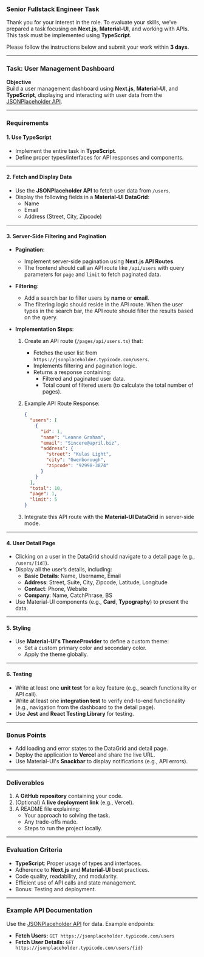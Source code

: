 ### **Senior Fullstack Engineer Task**

Thank you for your interest in the role. To evaluate your skills, we’ve prepared a task focusing on **Next.js**, **Material-UI**, and working with APIs. This task must be implemented using **TypeScript**.

Please follow the instructions below and submit your work within **3 days**.

---

### **Task: User Management Dashboard**

**Objective**  
Build a user management dashboard using **Next.js**, **Material-UI**, and **TypeScript**, displaying and interacting with user data from the [JSONPlaceholder API](https://jsonplaceholder.typicode.com/).

---

### **Requirements**

#### **1. Use TypeScript**
- Implement the entire task in **TypeScript**.
- Define proper types/interfaces for API responses and components.

---

#### **2. Fetch and Display Data**
- Use the **JSONPlaceholder API** to fetch user data from `/users`.
- Display the following fields in a **Material-UI DataGrid**:
  - Name
  - Email
  - Address (Street, City, Zipcode)

---

#### **3. Server-Side Filtering and Pagination**
- **Pagination**:
  - Implement server-side pagination using **Next.js API Routes**.
  - The frontend should call an API route like `/api/users` with query parameters for `page` and `limit` to fetch paginated data.

- **Filtering**:
  - Add a search bar to filter users by **name** or **email**.
  - The filtering logic should reside in the API route. When the user types in the search bar, the API route should filter the results based on the query.

- **Implementation Steps**:
  1. Create an API route (`/pages/api/users.ts`) that:
     - Fetches the user list from `https://jsonplaceholder.typicode.com/users`.
     - Implements filtering and pagination logic.
     - Returns a response containing:
       - Filtered and paginated user data.
       - Total count of filtered users (to calculate the total number of pages).

  2. Example API Route Response:
     ```json
     {
       "users": [
         {
           "id": 1,
           "name": "Leanne Graham",
           "email": "Sincere@april.biz",
           "address": {
             "street": "Kulas Light",
             "city": "Gwenborough",
             "zipcode": "92998-3874"
           }
         }
       ],
       "total": 10,
       "page": 1,
       "limit": 5
     }
     ```

  3. Integrate this API route with the **Material-UI DataGrid** in server-side mode.

---

#### **4. User Detail Page**
- Clicking on a user in the DataGrid should navigate to a detail page (e.g., `/users/[id]`).
- Display all the user’s details, including:
  - **Basic Details**: Name, Username, Email
  - **Address**: Street, Suite, City, Zipcode, Latitude, Longitude
  - **Contact**: Phone, Website
  - **Company**: Name, CatchPhrase, BS
- Use Material-UI components (e.g., **Card**, **Typography**) to present the data.

---

#### **5. Styling**
- Use **Material-UI's ThemeProvider** to define a custom theme:
  - Set a custom primary color and secondary color.
  - Apply the theme globally.

---

#### **6. Testing**
- Write at least one **unit test** for a key feature (e.g., search functionality or API call).
- Write at least one **integration test** to verify end-to-end functionality (e.g., navigation from the dashboard to the detail page).
- Use **Jest** and **React Testing Library** for testing.

---

### **Bonus Points**
- Add loading and error states to the DataGrid and detail page.
- Deploy the application to **Vercel** and share the live URL.
- Use Material-UI's **Snackbar** to display notifications (e.g., API errors).

---

### **Deliverables**
1. A **GitHub repository** containing your code.
2. (Optional) A **live deployment link** (e.g., Vercel).
3. A README file explaining:
   - Your approach to solving the task.
   - Any trade-offs made.
   - Steps to run the project locally.

---

### **Evaluation Criteria**
- **TypeScript**: Proper usage of types and interfaces.
- Adherence to **Next.js** and **Material-UI** best practices.
- Code quality, readability, and modularity.
- Efficient use of API calls and state management.
- Bonus: Testing and deployment.

---

### **Example API Documentation**
Use the [JSONPlaceholder API](https://jsonplaceholder.typicode.com/) for data. Example endpoints:
- **Fetch Users:** `GET https://jsonplaceholder.typicode.com/users`
- **Fetch User Details:** `GET https://jsonplaceholder.typicode.com/users/{id}`

